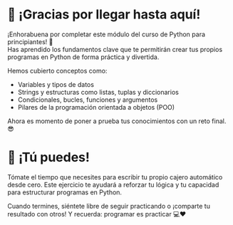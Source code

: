 # 🎉 ¡Gracias por llegar hasta aquí!

¡Enhorabuena por completar este módulo del curso de Python para principiantes! 🚀  
Has aprendido los fundamentos clave que te permitirán crear tus propios programas en Python de forma práctica y divertida.

Hemos cubierto conceptos como:

- Variables y tipos de datos
- Strings y estructuras como listas, tuplas y diccionarios
- Condicionales, bucles, funciones y argumentos
- Pilares de la programación orientada a objetos (POO)

Ahora es momento de poner a prueba tus conocimientos con un reto final. 😎

# 🚀 ¡Tú puedes!

Tómate el tiempo que necesites para escribir tu propio cajero automático desde cero.
Este ejercicio te ayudará a reforzar tu lógica y tu capacidad para estructurar programas en Python.

Cuando termines, siéntete libre de seguir practicando o ¡comparte tu resultado con otros!
Y recuerda: programar es practicar 💻❤️